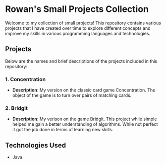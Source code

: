# Rowan's Small Projects Collection

Welcome to my collection of small projects! This repository contains various projects that I have created over time to explore different concepts and improve my skills in various programming languages and technologies.

## Projects

Below are the names and brief descriptions of the projects included in this repository:

### 1. **Concentration**
   - **Description**: My version on the classic card game Concentration. The object of the game is to turn over pairs of matching cards. 

### 2. **BridgIt**
   - **Description**: My verison on the game Bridgit. This project while simple helped me gain a better understanding of algorithms. While not perfect it got the job done in terms of learning new skills.

## Technologies Used
- Java
